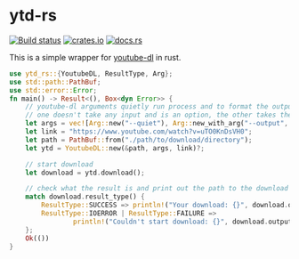 # ytd-rs
[![Build status](https://github.com/nirusu99/ytd-rs/actions/workflows/rust.yml/badge.svg)](https://github.com/nirusu99/ytd-rs/actions)
[![crates.io](https://img.shields.io/crates/v/ytd-rs.svg)](https://crates.io/crates/ytd-rs)
[![docs.rs](https://docs.rs/ytd-rs/badge.svg)](https://docs.rs/ytd-rs)

This is a simple wrapper for [youtube-dl](https://youtube-dl.org/) in rust.

```rust
use ytd_rs::{YoutubeDL, ResultType, Arg};
use std::path::PathBuf;
use std::error::Error;
fn main() -> Result<(), Box<dyn Error>> {
    // youtube-dl arguments quietly run process and to format the output
    // one doesn't take any input and is an option, the other takes the desired output format as input
    let args = vec![Arg::new("--quiet"), Arg::new_with_arg("--output", "%(title).90s.%(ext)s")];
    let link = "https://www.youtube.com/watch?v=uTO0KnDsVH0";
    let path = PathBuf::from("./path/to/download/directory");
    let ytd = YoutubeDL::new(&path, args, link)?;

    // start download
    let download = ytd.download();

    // check what the result is and print out the path to the download or the error
    match download.result_type() {
        ResultType::SUCCESS => println!("Your download: {}", download.output_dir().to_string_lossy()),
        ResultType::IOERROR | ResultType::FAILURE =>
                println!("Couldn't start download: {}", download.output()),
    };
    Ok(())
}
```
